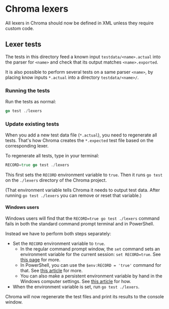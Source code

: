 # Chroma lexers

All lexers in Chroma should now be defined in XML unless they require custom code.

## Lexer tests

The tests in this directory feed a known input `testdata/<name>.actual` into the parser for `<name>` and check
that its output matches `<name>.exported`.

It is also possible to perform several tests on a same parser `<name>`, by placing know inputs `*.actual` into a
directory `testdata/<name>/`.

### Running the tests

Run the tests as normal:
```go
go test ./lexers
```

### Update existing tests

When you add a new test data file (`*.actual`), you need to regenerate all tests. That's how Chroma creates the `*.expected` test file based on the corresponding lexer.

To regenerate all tests, type in your terminal:

```go
RECORD=true go test ./lexers
```

This first sets the `RECORD` environment variable to `true`. Then it runs `go test` on the `./lexers` directory of the Chroma project.

(That environment variable tells Chroma it needs to output test data. After running `go test ./lexers` you can remove or reset that variable.)

#### Windows users

Windows users will find that the `RECORD=true go test ./lexers` command fails in both the standard command prompt terminal and in PowerShell.

Instead we have to perform both steps separately:

- Set the `RECORD` environment variable to `true`.
	+ In the regular command prompt window, the `set` command sets an environment variable for the current session: `set RECORD=true`. See [this page](https://superuser.com/questions/212150/how-to-set-env-variable-in-windows-cmd-line) for more.
	+ In PowerShell, you can use the `$env:RECORD = 'true'` command for that. See [this article](https://mcpmag.com/articles/2019/03/28/environment-variables-in-powershell.aspx) for more.
	+ You can also make a persistent environment variable by hand in the Windows computer settings. See [this article](https://www.computerhope.com/issues/ch000549.htm) for how.
- When the environment variable is set, run `go test ./lexers`.

Chroma will now regenerate the test files and print its results to the console window.
